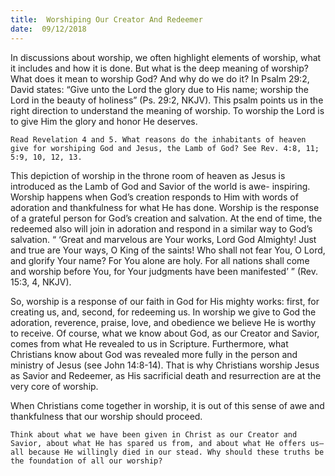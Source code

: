 ```yaml
---
title:  Worshiping Our Creator And Redeemer
date:  09/12/2018
---
```


In discussions about worship, we often highlight elements of worship, what it includes and how it is done. But what is the deep meaning of worship? What does it mean to worship God? And why do we do it? In Psalm 29:2, David states: “Give unto the Lord the glory due to His name; worship the Lord in the beauty of holiness” (Ps. 29:2, NKJV). This psalm points us in the right direction to understand the meaning of worship. To worship the Lord is to give Him the glory and honor He deserves.

`Read Revelation 4 and 5. What reasons do the inhabitants of heaven give for worshiping God and Jesus, the Lamb of God? See Rev. 4:8, 11; 5:9, 10, 12, 13.`

This depiction of worship in the throne room of heaven as Jesus is introduced as the Lamb of God and Savior of the world is awe- inspiring. Worship happens when God’s creation responds to Him with words of adoration and thankfulness for what He has done. Worship is the response of a grateful person for God’s creation and salvation. At the end of time, the redeemed also will join in adoration and respond in a similar way to God’s salvation. “ ‘Great and marvelous are Your works, Lord God Almighty! Just and true are Your ways, O King of the saints! Who shall not fear You, O Lord, and glorify Your name? For You alone are holy. For all nations shall come and worship before You, for Your judgments have been manifested’ ” (Rev. 15:3, 4, NKJV).

So, worship is a response of our faith in God for His mighty works: first, for creating us, and, second, for redeeming us. In worship we give to God the adoration, reverence, praise, love, and obedience we believe He is worthy to receive. Of course, what we know about God, as our Creator and Savior, comes from what He revealed to us in Scripture. Furthermore, what Christians know about God was revealed more fully in the person and ministry of Jesus (see John 14:8-14). That is why Christians worship Jesus as Savior and Redeemer, as His sacrificial death and resurrection are at the very core of worship.

When Christians come together in worship, it is out of this sense of awe and thankfulness that our worship should proceed.

`Think about what we have been given in Christ as our Creator and Savior, about what He has spared us from, and about what He offers us—all because He willingly died in our stead. Why should these truths be the foundation of all our worship?`